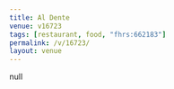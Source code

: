 ```yaml
---
title: Al Dente
venue: v16723
tags: [restaurant, food, "fhrs:662183"]
permalink: /v/16723/
layout: venue
---
```

null
